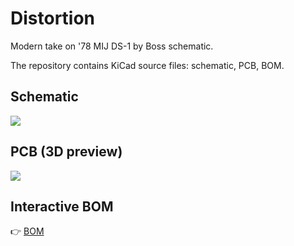 # Distortion

Modern take on '78 MIJ DS-1 by Boss schematic.

The repository contains KiCad source files: schematic, PCB, BOM.

## Schematic

![](https://github.com/vitaliy-bobrov/distortion/blob/master/images/schematic.png)

## PCB (3D preview)

![](https://github.com/vitaliy-bobrov/distortion/blob/master/images/ds.jpg)

## Interactive BOM

👉 [BOM](https://vitaliy-bobrov.github.io/distortion/)
